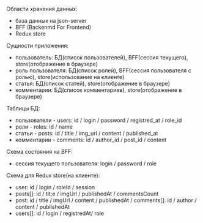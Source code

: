 Области хранения данных:

- база данных на json-server
- BFF (Backenmd For Frontend)
- Redux store

Сущности приложения:

- пользователь: БД(список пользователей), BFF(сессия текущего), store(отображение в браузере)
- роль пользователя: БД(список ролей), BFF(сессия пользователя с ролью), store(использование на клиенте)
- статья: БД(список статей), store(отображение в браузере)
- комментарии: БД(список комментариев), store(отображение в браузере)

Таблицы БД:

- пользователи - users: id / login / password / registred_at / role_id
- роли - roles: id / name
- статьи - posts: id / title / img_url / content / published_at
- комментарии - comments: id / author_id / post_id / content

Схема состояния на BFF:

- сессия текущего пользователя: login / password / role

Схема для Redux store(на клиенте):

- user: id / login / roleId / session
- posts[]: id / tit;e / imgUrl / publishedAt / commentsCount
- post: id / title / imgUrl / content / publishedAt / comments[]: id / author / content / publishedAt
- users[]: id / login / registredAt/ role
